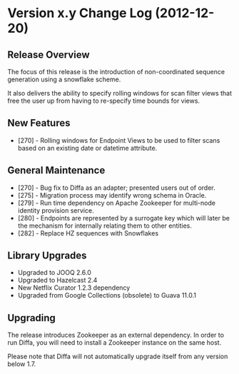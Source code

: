 # Version x.y Change Log (2012-12-20)

## Release Overview

The focus of this release is the introduction of non-coordinated sequence generation using a snowflake scheme.

It also delivers the ability to specify rolling windows for scan filter views that free the user up from having to re-specify time bounds for views.

## New Features

* [270] - Rolling windows for Endpoint Views to be used to filter scans based on an existing date or datetime attribute.

## General Maintenance

* [270] - Bug fix to Diffa as an adapter; presented users out of order.
* [275] - Migration process may identify wrong schema in Oracle.
* [279] - Run time dependency on Apache Zookeeper for multi-node identity provision service.
* [280] - Endpoints are represented by a surrogate key which will later be the mechanism for internally relating them to other entities.
* [282] - Replace HZ sequences with Snowflakes

## Library Upgrades

* Upgraded to JOOQ 2.6.0
* Upgraded to Hazelcast 2.4
* New Netflix Curator 1.2.3 dependency
* Upgraded from Google Collections (obsolete) to Guava 11.0.1

## Upgrading

The release introduces Zookeeper as an external dependency. In order to run Diffa, you will need to install a Zookeeper
instance on the same host.

Please note that Diffa will not automatically upgrade itself from any version below 1.7.
